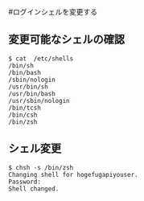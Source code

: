 #ログインシェルを変更する

## 変更可能なシェルの確認
```shell
$ cat  /etc/shells
/bin/sh
/bin/bash
/sbin/nologin
/usr/bin/sh
/usr/bin/bash
/usr/sbin/nologin
/bin/tcsh
/bin/csh
/bin/zsh
```
## シェル変更
```shell
$ chsh -s /bin/zsh
Changing shell for hogefugapiyouser.
Password:
Shell changed.
```